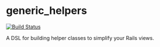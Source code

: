 # generic_helpers

[![Build Status](https://travis-ci.org/jonstacks/generic_helpers.svg?branch=master)](https://travis-ci.org/jonstacks/generic_helpers)

A DSL for building helper classes to simplify your Rails views.
